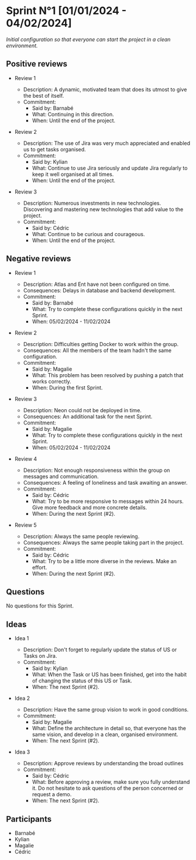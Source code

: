 # Sprint N°1 [01/01/2024 - 04/02/2024]

_Initial configuration so that everyone can start the project in a clean environment._

## Positive reviews

- Review 1

  - Description: A dynamic, motivated team that does its utmost to give the best of itself.
  - Commitment:
    - Said by: Barnabé
    - What: Continuing in this direction.
    - When: Until the end of the project.

- Review 2

  - Description: The use of Jira was very much appreciated and enabled us to get tasks organised.
  - Commitment:
    - Said by: Kylian
    - What: Continue to use Jira seriously and update Jira regularly to keep it well organised at all times.
    - When: Until the end of the project.

- Review 3

  - Description: Numerous investments in new technologies. Discovering and mastering new technologies that add value to the project.
  - Commitment:
    - Said by: Cédric
    - What: Continue to be curious and courageous.
    - When: Until the end of the project.

## Negative reviews

- Review 1

  - Description: Atlas and Ent have not been configured on time.
  - Consequences: Delays in database and backend development.
  - Commitment:
    - Said by: Barnabé
    - What: Try to complete these configurations quickly in the next Sprint.
    - When: 05/02/2024 - 11/02/2024

- Review 2

  - Description: Difficulties getting Docker to work within the group.
  - Consequences: All the members of the team hadn't the same configuration.
  - Commitment:
    - Said by: Magalie
    - What: This problem has been resolved by pushing a patch that works correctly.
    - When: During the first Sprint.

- Review 3

  - Description: Neon could not be deployed in time.
  - Consequences: An additional task for the next Sprint.
  - Commitment:
    - Said by: Magalie
    - What: Try to complete these configurations quickly in the next Sprint.
    - When: 05/02/2024 - 11/02/2024

- Review 4

  - Description: Not enough responsiveness within the group on messages and communication.
  - Consequences: A feeling of loneliness and task awaiting an answer.
  - Commitment:
    - Said by: Cédric
    - What: Try to be more responsive to messages within 24 hours. Give more feedback and more concrete details.
    - When: During the next Sprint (#2).

- Review 5

  - Description: Always the same people reviewing.
  - Consequences: Always the same people taking part in the project.
  - Commitment:
    - Said by: Cédric
    - What: Try to be a little more diverse in the reviews. Make an effort.
    - When: During the next Sprint (#2).

## Questions

No questions for this Sprint.

## Ideas

- Idea 1

  - Description: Don't forget to regularly update the status of US or Tasks on Jira.
  - Commitment:
    - Said by: Kylian
    - What: When the Task or US has been finished, get into the habit of changing the status of this US or Task.
    - When: The next Sprint (#2).

- Idea 2

  - Description: Have the same group vision to work in good conditions.
  - Commitment:
    - Said by: Magalie
    - What: Define the architecture in detail so, that everyone has the same vision, and develop in a clean, organised environment.
    - When: The next Sprint (#2).

- Idea 3

  - Description: Approve reviews by understanding the broad outlines
  - Commitment:
    - Said by: Cédric
    - What: Before approving a review, make sure you fully understand it. Do not hesitate to ask questions of the person concerned or request a demo.
    - When: The next Sprint (#2).

## Participants

- Barnabé
- Kylian
- Magalie
- Cédric
